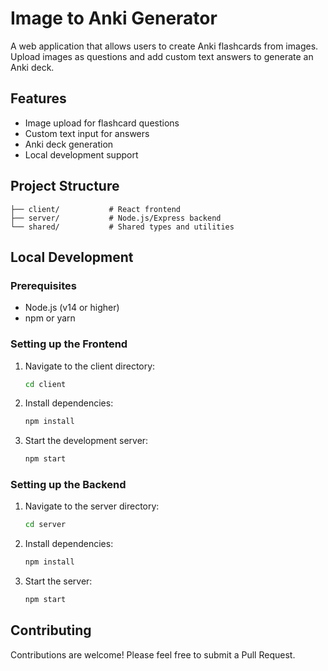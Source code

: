 # Image to Anki Generator

A web application that allows users to create Anki flashcards from images. Upload images as questions and add custom text answers to generate an Anki deck.

## Features

- Image upload for flashcard questions
- Custom text input for answers
- Anki deck generation
- Local development support

## Project Structure

```
├── client/           # React frontend
├── server/           # Node.js/Express backend
└── shared/           # Shared types and utilities
```

## Local Development

### Prerequisites

- Node.js (v14 or higher)
- npm or yarn

### Setting up the Frontend

1. Navigate to the client directory:
   ```bash
   cd client
   ```

2. Install dependencies:
   ```bash
   npm install
   ```

3. Start the development server:
   ```bash
   npm start
   ```

### Setting up the Backend

1. Navigate to the server directory:
   ```bash
   cd server
   ```

2. Install dependencies:
   ```bash
   npm install
   ```

3. Start the server:
   ```bash
   npm start
   ```

## Contributing

Contributions are welcome! Please feel free to submit a Pull Request.